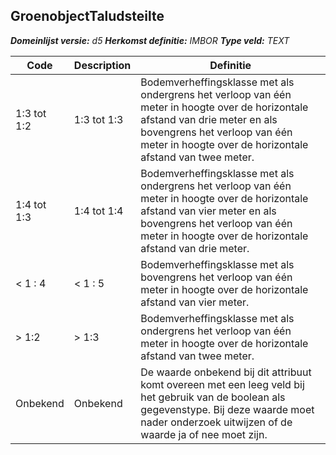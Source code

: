 ﻿## GroenobjectTaludsteilte

*__Domeinlijst versie:__ d5*
*__Herkomst definitie:__ IMBOR*
*__Type veld:__ TEXT*

|__Code__ |__Description__ |__Definitie__	|
|	---	|	---	|   ---	| 
| 1:3 tot 1:2 | 1:3 tot 1:3 | Bodemverheffingsklasse met als ondergrens het verloop van één meter in hoogte over de horizontale afstand van drie meter en als bovengrens het verloop van één meter in hoogte over de horizontale afstand van twee meter. |
| 1:4 tot 1:3 | 1:4 tot 1:4 | Bodemverheffingsklasse met als ondergrens het verloop van één meter in hoogte over de horizontale afstand van vier meter en als bovengrens het verloop van één meter in hoogte over de horizontale afstand van drie meter. |
| < 1 : 4 | < 1 : 5 | Bodemverheffingsklasse met als bovengrens het verloop van één meter in hoogte over de horizontale afstand van vier meter. |
| > 1:2 | > 1:3 | Bodemverheffingsklasse met als ondergrens het verloop van één meter in hoogte over de horizontale afstand van twee meter. |
| Onbekend | Onbekend | De waarde onbekend bij dit attribuut komt overeen met een leeg veld bij het gebruik van de boolean als gegevenstype. Bij deze waarde moet nader onderzoek uitwijzen of de waarde ja of nee moet zijn. |
